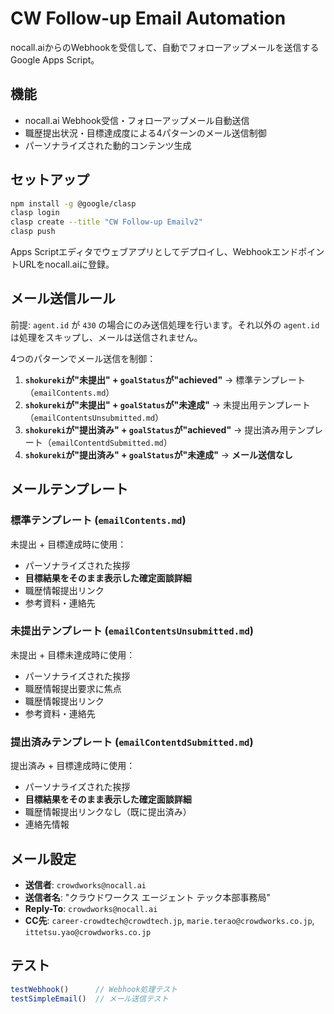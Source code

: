 # CW Follow-up Email Automation

nocall.aiからのWebhookを受信して、自動でフォローアップメールを送信するGoogle Apps Script。

## 機能

- nocall.ai Webhook受信・フォローアップメール自動送信
- 職歴提出状況・目標達成度による4パターンのメール送信制御
- パーソナライズされた動的コンテンツ生成

## セットアップ

```bash
npm install -g @google/clasp
clasp login
clasp create --title "CW Follow-up Emailv2"
clasp push
```

Apps Scriptエディタでウェブアプリとしてデプロイし、WebhookエンドポイントURLをnocall.aiに登録。

## メール送信ルール

前提: `agent.id` が `430` の場合にのみ送信処理を行います。それ以外の `agent.id` は処理をスキップし、メールは送信されません。

4つのパターンでメール送信を制御：

1. **`shokureki`が"未提出" + `goalStatus`が"achieved"** → 標準テンプレート（`emailContents.md`）
2. **`shokureki`が"未提出" + `goalStatus`が"未達成"** → 未提出用テンプレート（`emailContentsUnsubmitted.md`）
3. **`shokureki`が"提出済み" + `goalStatus`が"achieved"** → 提出済み用テンプレート（`emailContentdSubmitted.md`）
4. **`shokureki`が"提出済み" + `goalStatus`が"未達成"** → **メール送信なし**

## メールテンプレート

### 標準テンプレート (`emailContents.md`)
未提出 + 目標達成時に使用：
- パーソナライズされた挨拶
- **目標結果をそのまま表示した確定面談詳細**
- 職歴情報提出リンク
- 参考資料・連絡先

### 未提出テンプレート (`emailContentsUnsubmitted.md`)
未提出 + 目標未達成時に使用：
- パーソナライズされた挨拶
- 職歴情報提出要求に焦点
- 職歴情報提出リンク
- 参考資料・連絡先

### 提出済みテンプレート (`emailContentdSubmitted.md`)
提出済み + 目標達成時に使用：
- パーソナライズされた挨拶
- **目標結果をそのまま表示した確定面談詳細**
- 職歴情報提出リンクなし（既に提出済み）
- 連絡先情報

## メール設定

- **送信者**: `crowdworks@nocall.ai`
- **送信者名**: "クラウドワークス エージェント テック本部事務局"
- **Reply-To**: `crowdworks@nocall.ai`
- **CC先**: `career-crowdtech@crowdtech.jp`, `marie.terao@crowdworks.co.jp`, `ittetsu.yao@crowdworks.co.jp`

## テスト

```javascript
testWebhook()      // Webhook処理テスト
testSimpleEmail()  // メール送信テスト
```
